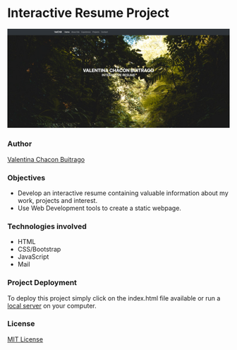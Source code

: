 # Interactive Resume Project
![](images/mainPage.png)
### Author
[Valentina Chacon Buitrago](https://github.com/ValentinaChaconBuitrago)
### Objectives
  * Develop an interactive resume containing valuable information about my work, projects and interest.
  * Use Web Development tools to create a static webpage.
  
### Technologies involved
  * HTML
  * CSS/Bootstrap
  * JavaScript
  * Mail
  
### Project Deployment
  To deploy this project simply click on the index.html file available or run a [local server](https://youtu.be/Q5bbPEAOwYs?t=1284) on your computer.
### License
[MIT License](https://github.com/ValentinaChaconBuitrago/Interactive-Resume/blob/master/LICENSE)
